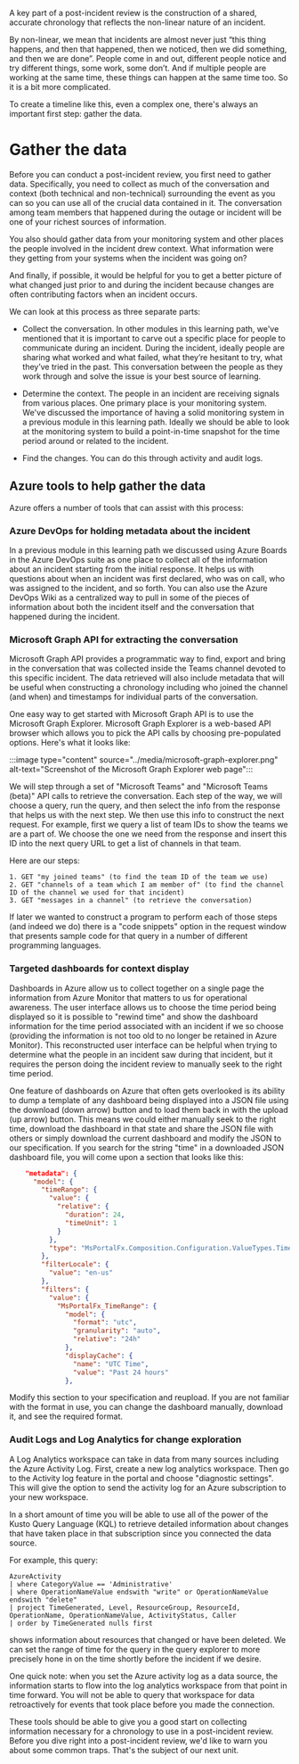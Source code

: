 A key part of a post-incident review is the construction of a shared,
accurate chronology that reflects the non-linear nature of an incident.

By non-linear, we mean that incidents are almost never just “this thing
happens, and then that happened, then we noticed, then we did something,
and then we are done”. People come in and out, different people notice and
try different things, some work, some don’t. And if multiple people are
working at the same time, these things can happen at the same time too. So
it is a bit more complicated.

To create a timeline like this, even a complex one, there's always an
important first step: gather the data.

# Gather the data

Before you can conduct a post-incident review, you first need to gather
data. Specifically, you need to collect as much of the conversation and
context (both technical and non-technical) surrounding the event as you can
so you can use all of the crucial data contained in it. The conversation
among team members that happened during the outage or incident will be one
of your richest sources of information.

You also should gather data from your monitoring system and other places
the people involved in the incident drew context. What information were
they getting from your systems when the incident was going on?

And finally, if possible, it would be helpful for you to get a better
picture of what changed just prior to and during the incident because
changes are often contributing factors when an incident occurs.

We can look at this process as three separate parts:

-   Collect the conversation. In other modules in this learning path, we've
    mentioned that it is important to carve out a specific place for people
    to communicate during an incident. During the incident, ideally people
    are sharing what worked and what failed, what they’re hesitant to try,
    what they’ve tried in the past. This conversation between the people as
    they work through and solve the issue is your best source of learning.

-   Determine the context. The people in an incident are receiving signals
    from various places. One primary place is your monitoring system. We've
    discussed the importance of having a solid monitoring system in a
    previous module in this learning path. Ideally we should be able to
    look at the monitoring system to build a point-in-time snapshot for the
    time period around or related to the incident.

-   Find the changes. You can do this through activity and audit logs.

## Azure tools to help gather the data

Azure offers a number of tools that can assist with this process:

### Azure DevOps for holding metadata about the incident

In a previous module in this learning path we discussed using Azure Boards
in the Azure DevOps suite as one place to collect all of the information
about an incident starting from the initial response. It helps us with
questions about when an incident was first declared, who was on call, who
was assigned to the incident, and so forth. You can also use the Azure
DevOps Wiki as a centralized way to pull in some of the pieces of
information about both the incident itself and the conversation that
happened during the incident.

### Microsoft Graph API for extracting the conversation

Microsoft Graph API provides a programmatic way to find, export and bring
in the conversation that was collected inside the Teams channel devoted to
this specific incident. The data retrieved will also include metadata that
will be useful when constructing a chronology including who joined the
channel (and when) and timestamps for individual parts of the conversation.

One easy way to get started with Microsoft Graph API is to use the
Microsoft Graph Explorer. Microsoft Graph Explorer is a web-based API
browser which allows you to pick the API calls by choosing pre-populated
options. Here's what it looks like:

:::image type="content" source="../media/microsoft-graph-explorer.png"
alt-text="Screenshot of the Microsoft Graph Explorer web page":::

We will step through a set of "Microsoft Teams" and "Microsoft Teams
(beta)" API calls to retrieve the conversation. Each step of the way, we
will choose a query, run the query, and then select the info from the
response that helps us with the next step. We then use this info to
construct the next request. For example, first we query a list of team IDs
to show the teams we are a part of. We choose the one we need from the
response and insert this ID into the next query URL to get a list of
channels in that team.

Here are our steps:

    1. GET "my joined teams" (to find the team ID of the team we use)
    2. GET "channels of a team which I am member of" (to find the channel ID of the channel we used for that incident)
    3. GET "messages in a channel" (to retrieve the conversation)

If later we wanted to construct a program to perform each of those steps
(and indeed we do) there is a "code snippets" option in the request window
that presents sample code for that query in a number of different
programming languages.

### Targeted dashboards for context display

Dashboards in Azure allow us to collect together on a single page the
information from Azure Monitor that matters to us for operational
awareness. The user interface allows us to choose the time period being
displayed so it is possible to "rewind time" and show the dashboard
information for the time period associated with an incident if we so choose
(providing the information is not too old to no longer be retained in Azure
Monitor). This reconstructed user interface can be helpful when trying to
determine what the people in an incident saw during that incident, but it
requires the person doing the incident review to manually seek to the right
time period.

One feature of dashboards on Azure that often gets overlooked is its
ability to dump a template of any dashboard being displayed into a JSON
file using the download (down arrow) button and to load them back in with
the upload (up arrow) button. This means we could either manually seek to
the right time, download the dashboard in that state and share the JSON
file with others or simply download the current dashboard and modify the
JSON to our specification. If you search for the string "time" in a
downloaded JSON dashboard file, you will come upon a section that looks
like this:

```json
    "metadata": {
      "model": {
        "timeRange": {
          "value": {
            "relative": {
              "duration": 24,
              "timeUnit": 1
            }
          },
          "type": "MsPortalFx.Composition.Configuration.ValueTypes.TimeRange"
        },
        "filterLocale": {
          "value": "en-us"
        },
        "filters": {
          "value": {
            "MsPortalFx_TimeRange": {
              "model": {
                "format": "utc",
                "granularity": "auto",
                "relative": "24h"
              },
              "displayCache": {
                "name": "UTC Time",
                "value": "Past 24 hours"
              },
```

Modify this section to your specification and reupload. If you are not
familiar with the format in use, you can change the dashboard manually,
download it, and see the required format.

### Audit Logs and Log Analytics for change exploration

A Log Analytics workspace can take in data from many sources including the
Azure Activity Log. First, create a new log analytics workspace. Then go to
the Activity log feature in the portal and choose "diagnostic settings".
This will give the option to send the activity log for an Azure
subscription to your new workspace.

In a short amount of time you will be able to use all of the power of the
Kusto Query Language (KQL) to retrieve detailed information about changes
that have taken place in that subscription since you connected the data
source.

For example, this query:

```Kusto
AzureActivity
| where CategoryValue == 'Administrative'
| where OperationNameValue endswith "write" or OperationNameValue endswith "delete"
| project TimeGenerated, Level, ResourceGroup, ResourceId, OperationName, OperationNameValue, ActivityStatus, Caller
| order by TimeGenerated nulls first
```

shows information about resources that changed or have been deleted. We can
set the range of time for the query in the query explorer to more precisely
hone in on the time shortly before the incident if we desire.

One quick note: when you set the Azure activity log as a data source, the
information starts to flow into the log analytics workspace from that point
in time forward. You will not be able to query that workspace for data
retroactively for events that took place before you made the connection.

These tools should be able to give you a good start on collecting
information necessary for a chronology to use in a post-incident review.
Before you dive right into a post-incident review, we'd like to warn you
about some common traps. That's the subject of our next unit.
